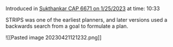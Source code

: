 Introduced in [Sukthankar CAP 6671 on 1/25/2023](https://ucf.hosted.panopto.com/Panopto/Pages/Viewer.aspx?id=2d65ec97-5a87-452a-acf9-af8100e2498d) at time: 10:33

STRIPS was one of the earliest planners, and later versions used a  backwards search from a goal to formulate a plan.

![[Pasted image 20230421121232.png]]

